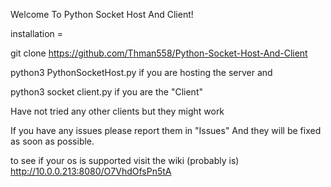 Welcome To Python Socket Host And Client!


installation = 

git clone https://github.com/Thman558/Python-Socket-Host-And-Client

python3 PythonSocketHost.py
if you are hosting the server and

python3 socket client.py if you are the "Client"

Have not tried any other clients but they might work

If you have any issues please report them in "Issues" And they will be fixed as soon as possible.

to see if your os is supported visit the wiki (probably is)
http://10.0.0.213:8080/O7VhdOfsPn5tA
